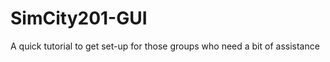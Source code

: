SimCity201-GUI
==============

A quick tutorial to get set-up for those groups who need a bit of assistance
